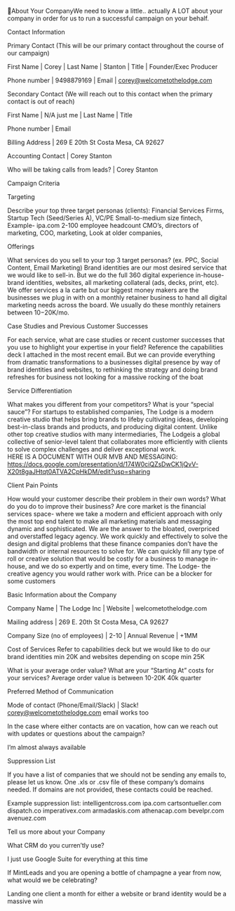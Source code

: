 About Your CompanyWe need to know a little.. actually A LOT about your company in order for us to run a successful campaign on your behalf. 


Contact Information

Primary Contact (This will be our primary contact throughout the course of our campaign)

First Name
 | Corey
 | Last Name
 | Stanton
 | Title
 | Founder/Exec Producer

Phone number
 | 9498879169
 | Email
 | corey@welcometothelodge.com

Secondary Contact (We will reach out to this contact when the primary contact is out of reach)

First Name
 | N/A just me
 | Last Name
 | Title

Phone number
 | Email

Billing Address
 | 269 E 20th St Costa Mesa, CA 92627

Accounting Contact
 | Corey Stanton

Who will be taking calls from leads?
 | Corey Stanton


Campaign Criteria

Targeting

Describe your top three target personas (clients): 
 Financial Services Firms, Startup Tech (Seed/Series A), VC/PE
 Small-to-medium size fintech, 
 Example- ipa.com
 2-100 employee headcount
 CMO’s, directors of marketing, COO, marketing,
 Look at older companies, 

Offerings

What services do you sell to your top 3 target personas? (ex. PPC, Social Content, Email Marketing) 
 Brand identities are our most desired service that we would like to sell-in. But we do the full 360 digital experience in-house- brand identities, websites, all marketing collateral (ads, decks, print, etc). We offer services a la carte but our biggest money makers are the businesses we plug in with on a monthly retainer business to hand all digital marketing needs across the board. We usually do these monthly retainers between $10-$20K/mo.

Case Studies and Previous Customer Successes

For each service, what are case studies or recent customer successes that you use to highlight your expertise in your field?
 Reference the capabilities deck I attached in the most recent email. But we can provide everything from dramatic transformations to a businesses digital presence by way of brand identities and websites, to rethinking the strategy and doing brand refreshes for business not looking for a massive rocking of the boat

Service Differentiation

What makes you different from your competitors? What is your “special sauce”?
 For startups to established companies, The Lodge is a modern creative studio that helps bring brands to lifeby cultivating ideas, developing best-in-class brands and products, and producing digital content.
 Unlike other top creative studios with many intermediaries, The Lodgeis a global collective of senior-level talent that collaborates more efficiently with clients to solve complex challenges and deliver exceptional work.  
 HERE IS A DOCUMENT WITH OUR MVB AND MESSAGING: https://docs.google.com/presentation/d/174W0ciQZsDwCK1jQvV-X20t8gaJHtqt0ATVA2CpHkDM/edit?usp=sharing

Client Pain Points

How would your customer describe their problem in their own words? What do you do to improve their business?
 Are core market is the financial services space- where we take a modern and efficient approach with only the most top end talent to make all marketing materials and messaging dynamic and sophisticated. We are the answer to the bloated, overpriced and overstaffed legacy agency. We work quickly and effectively to solve the design and digital problems that these finance companies don’t have the bandwidth or internal resources to solve for. We can quickly fill any type of roll or creative solution that would be costly for a business to manage in-house, and we do so expertly and on time, every time. The Lodge- the creative agency you would rather work with.
 Price can be a blocker for some customers


Basic Information about the Company

Company Name
 | The Lodge Inc
 | Website
 | welcometothelodge.com

Mailing address
 | 269 E. 20th St Costa Mesa, CA 92627

Company Size (no of employees)
 | 2-10
 | Annual Revenue
 | +1MM

Cost of Services Refer to capabilities deck but we would like to do our brand identities min 20K and websites depending on scope min 25K

What is your average order value? What are your “Starting At” costs for your services?
 Average order value is between 10-20K
 40k quarter


Preferred Method of Communication

Mode of contact (Phone/Email/Slack)
 | Slack! corey@welcometothelodge.com email works too

In the case where either contacts are on vacation, how can we reach out with updates or questions about the campaign?

I’m almost always available

Suppression List

If you have a list of companies that we should not be sending any emails to, please let us know. 
 One .xls or .csv file of these company’s domains needed. If domains are not provided, these contacts could be reached.

Example suppression list:
 intelligentcross.com 
 ipa.com 
 cartsontueller.com
 dispatch.co
 imperativex.com
 armadaskis.com
 athenacap.com
 bevelpr.com
 avenuez.com


Tell us more about your Company 

What CRM do you curren’tly use?

I just use Google Suite for everything at this time

If MintLeads and you are opening a bottle of champagne a year from now, what would we be celebrating?

Landing one client a month for either a website or brand identity would be a massive win
